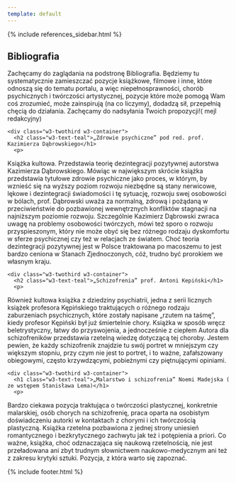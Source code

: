 ```yaml
---
template: default
---
```

{% include references_sidebar.html %}
  
  <div class="w3-row w3-padding-64">
    <div class="w3-twothird w3-container">
      <h2 class="w3-text-teal">Bibliografia</h1>
      <p>Zachęcamy do zaglądania na podstronę Bibliografia. Będziemy tu systematycznie
zamieszczać pozycje książkowe, filmowe i inne, które odnoszą się do tematu portalu, a więc
niepełnosprawności, chorób psychicznych i twórczości artystycznej, pozycje które może pomogą Wam
coś zrozumieć, może zainspirują (na co liczymy), dodadzą sił, przepełnią chęcią do działania. Zachęcamy
do nadsyłania Twoich propozycji!( mejl redakcyjny)
</p>
    </div>
    
    <div class="w3-twothird w3-container">
      <h2 class="w3-text-teal">„Zdrowie psychiczne” pod red. prof. Kazimierza Dąbrowskiego</h1>
      <p>
Książka kultowa. Przedstawia teorię dezintegracji pozytywnej autorstwa Kazimierza Dąbrowskiego.
Mówiąc w największym skrócie książka przedstawia tytułowe zdrowie psychiczne jako proces, w którym,
by wznieść się na wyższy poziom rozwoju niezbędne są stany nerwicowe, lękowe i dezintegracji
świadomości i tę sytuację, rozwoju swej osobowości w bólach, prof. Dąbrowski uważa za normalną,
zdrową i pożądaną w przeciwieństwie do pozbawionej wewnętrznych konfliktów stagnacji na najniższym
poziomie rozwoju. Szczególnie Kazimierz Dąbrowski zwraca uwagę na problemy osobowości twórczych,
mówi też sporo o rozwoju przyspieszonym, który nie może obyć się bez różnego rodzaju dyskomfortu w
sferze psychicznej czy też w relacjach ze światem. Choć teoria dezintegracji pozytywnej jest w Polsce
traktowana po macoszemu to jest bardzo ceniona w Stanach Zjednoczonych, cóż, trudno być prorokiem
we własnym kraju.
</p>
    </div>
    
    <div class="w3-twothird w3-container">
      <h2 class="w3-text-teal">„Schizofrenia” prof. Antoni Kepiński</h1>
      <p>
Również kultowa książka z dziedziny psychiatrii, jedna z serii licznych książek profesora Kępińskiego
traktujących o różnego rodzaju zaburzeniach psychicznych, które zostały napisane „rzutem na taśmę”,
kiedy profesor Kępiński był już śmiertelnie chory. Książka w sposób wręcz beletrystyczny, łatwy do
przyswojenia, a jednocześnie z ciepłem Autora dla schizofreników przedstawia rzetelną wiedzę dotyczącą
tej choroby. Jestem pewien, że każdy schizofrenik znajdzie tu swój portret w mniejszym czy większym
stopniu, przy czym nie jest to portret, i to ważne, zafałszowany obiegowymi, często krzywdzącymi,
pobieżnymi czy piętnującymi opiniami.
</p>
    </div>
    
    <div class="w3-twothird w3-container">
      <h1 class="w3-text-teal">„Malarstwo i schizofrenia” Noemi Madejska ( ze wstępem Stanisława Lema)</h1>
      <p>
Bardzo ciekawa pozycja traktująca o twórczości plastycznej, konkretnie malarskiej, osób chorych na
schizofrenię, praca oparta na osobistym doświadczeniu autorki w kontaktach z chorymi i ich twórczością
plastyczną. Książka rzetelna pozbawiona z jednej strony uniesień romantycznego i bezkrytycznego
zachwytu jak też i potępienia a priori. Co ważne, książka, choć odznaczająca się naukową rzetelnością,
nie jest przeładowana ani zbyt trudnym słownictwem naukowo-medycznym ani też z zakresu krytyki
sztuki. Pozycja, z która warto się zapoznać.</p>
    </div>
  </div>  

 {% include footer.html %}
<!-- END MAIN -->
</div>
